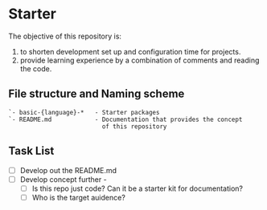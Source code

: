 Starter
=======

The objective of this repository is:
  1. to shorten development set up and configuration time for projects.
  2. provide learning experience by a combination of comments and reading the code.

File structure and Naming scheme
--------------------------------
```
`- basic-{language}-*   - Starter packages
`- README.md            - Documentation that provides the concept 
                          of this repository
```

Task List
---------
- [ ] Develop out the README.md
- [ ] Develop concept further -
  - [ ] Is this repo just code? Can it be a starter kit for documentation?
  - [ ] Who is the target auidence?